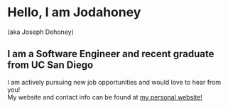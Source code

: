 # Hello, I am Jodahoney 
(aka Joseph Dehoney)
## I am a Software Engineer and recent graduate from UC San Diego
I am actively pursuing new job opportunities and would love to hear from you!  
My website and contact info can be found at [my personal website!](http://josephdehoney.com)
